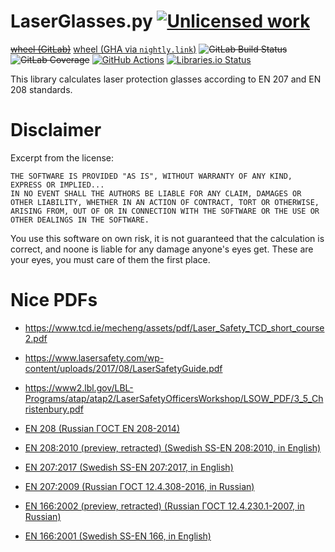 LaserGlasses.py [![Unlicensed work](https://raw.githubusercontent.com/unlicense/unlicense.org/master/static/favicon.png)](https://unlicense.org/)
===============
~~[wheel (GitLab)](https://gitlab.com/KOLANICH-libs/LaserGlasses.py/-/jobs/artifacts/master/raw/dist/LaserGlasses-0.CI-py3-none-any.whl?job=build)~~
[wheel (GHA via `nightly.link`)](https://nightly.link/KOLANICH-libs/LaserGlasses.py/workflows/CI/master/LaserGlasses-0.CI-py3-none-any.whl)
~~![GitLab Build Status](https://gitlab.com/KOLANICH-libs/LaserGlasses.py/badges/master/pipeline.svg)~~
~~![GitLab Coverage](https://gitlab.com/KOLANICH-libs/LaserGlasses.py/badges/master/coverage.svg)~~
[![GitHub Actions](https://github.com/KOLANICH-libs/LaserGlasses.py/workflows/CI/badge.svg)](https://github.com/KOLANICH-libs/LaserGlasses.py/actions/)
[![Libraries.io Status](https://img.shields.io/librariesio/github/KOLANICH-libs/LaserGlasses.py.svg)](https://libraries.io/github/KOLANICH-libs/LaserGlasses.py)

This library calculates laser protection glasses according to EN 207 and EN 208 standards.

Disclaimer
==========
Excerpt from the license:

```
THE SOFTWARE IS PROVIDED "AS IS", WITHOUT WARRANTY OF ANY KIND, EXPRESS OR IMPLIED...
IN NO EVENT SHALL THE AUTHORS BE LIABLE FOR ANY CLAIM, DAMAGES OR OTHER LIABILITY, WHETHER IN AN ACTION OF CONTRACT, TORT OR OTHERWISE, ARISING FROM, OUT OF OR IN CONNECTION WITH THE SOFTWARE OR THE USE OR OTHER DEALINGS IN THE SOFTWARE.
```

You use this software on own risk, it is not guaranteed that the calculation is correct, and noone is liable for any damage anyone's eyes get. These are your eyes, you must care of them the first place.

Nice PDFs
=========
* https://www.tcd.ie/mecheng/assets/pdf/Laser_Safety_TCD_short_course2.pdf
* https://www.lasersafety.com/wp-content/uploads/2017/08/LaserSafetyGuide.pdf
* https://www2.lbl.gov/LBL-Programs/atap/atap2/LaserSafetyOfficersWorkshop/LSOW_PDF/3_5_Christenbury.pdf

* [EN 208 (Russian ГОСТ EN 208-2014)](https://allgosts.ru/13/340/gost_en_208-2014.pdf)
* [EN 208:2010 (preview, retracted) (Swedish SS-EN 208:2010, in English)](https://www.sis.se/api/document/preview/72232/)
* [EN 207:2017 (Swedish SS-EN 207:2017, in English)](https://www.sis.se/api/document/preview/8025363/)
* [EN 207:2009 (Russian ГОСТ 12.4.308-2016, in Russian)](https://allgosts.ru/13/340/gost_12.4.308-2016.pdf)
* [ЕN 166:2002 (preview, retracted) (Russian ГОСТ 12.4.230.1-2007, in Russian)](https://allgosts.ru/13/340/gost_r_12.4.230.1-2007.pdf)
* [ЕN 166:2001 (Swedish SS-ЕN 166, in English)](https://www.sis.se/api/document/preview/31742/)
